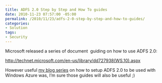 ```yaml
---
title: ADFS 2.0 Step by Step and How To guides
date: 2010-11-23 07:57:00 -05:00
permalink: /2010/11/23/adfs-2-0-step-by-step-and-how-to-guides/
categories:
- Solution
tags:
- Security
---
```

<p>Microsoft released a series of document&#160; guiding on how to use ADFS 2.0:</p>  <p><a title="http://technet.microsoft.com/en-us/library/dd727938(WS.10).aspx" href="http://technet.microsoft.com/en-us/library/dd727938(WS.10).aspx">http://technet.microsoft.com/en-us/library/dd727938(WS.10).aspx</a></p>  <p>However useful <a href="http://vincentlauzon.wordpress.com/2010/08/25/departmental-application-migration-to-azure-part-4-adfs-with-azure-web-app/">my blog series</a> on how to setup ADFS 2.0 to be used with Windows Azure was, I’m sure those guides will also be useful ;)</p>
